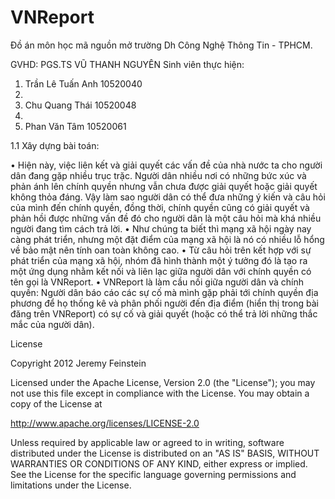 VNReport
================
Đồ án môn học mã nguồn mở trường Dh Công Nghệ Thông Tin - TPHCM.

GVHD:		PGS.TS VŨ THANH NGUYÊN
Sinh viên thực hiện:
1.	Trần Lê Tuấn Anh		10520040	
2.	
2.	Chu Quang Thái		10520048‏
3.	
3.	Phan Văn Tâm			10520061


1.1	Xây dựng bài toán:

•	Hiện này, việc liên kết và giải quyết các vấn đề của nhà nước ta cho người dân đang gặp nhiều trục trặc. Người dân nhiều nơi có những bức xúc và phản ánh lên chính quyền nhưng vẫn chưa được giải quyết hoặc giải quyết không thỏa đáng.  Vậy làm sao người dân có thể đưa những ý kiến và câu hỏi của mình đến chính quyền, đồng thời, chính quyền cũng có giải quyết và phản hồi được những vấn đề đó cho người dân là một câu hỏi mà khá nhiều người đang tìm cách trả lời.
•	Như chúng ta biết thì mạng xã hội ngày nay càng phát triển, nhưng một đặt điểm của mạng xã hội là nó có nhiều lỗ hổng về bảo mật nên tính oan toàn không cao.
•	Từ câu hỏi trên kết hợp với sự phát triển của mạng xã hội, nhóm đã hình thành một ý tưởng đó là tạo ra một ứng dụng nhằm kết nối và liên lạc giữa người dân với chính quyền có tên gọi là VNReport.
•	VNReport là làm cầu nối giữa người dân và chính quyền: Người dân báo cáo các sự cố mà mình gặp phải tới chính quyền địa phương để họ thống kê và phân phối người đến địa điểm (hiển thị trong bài đăng trên VNReport) có sự cố và giải quyết (hoặc có thể trả lời những thắc mắc của người dân).


License

Copyright 2012 Jeremy Feinstein

Licensed under the Apache License, Version 2.0 (the "License");
you may not use this file except in compliance with the License.
You may obtain a copy of the License at

http://www.apache.org/licenses/LICENSE-2.0

Unless required by applicable law or agreed to in writing, software
distributed under the License is distributed on an "AS IS" BASIS,
WITHOUT WARRANTIES OR CONDITIONS OF ANY KIND, either express or implied.
See the License for the specific language governing permissions and
limitations under the License.
